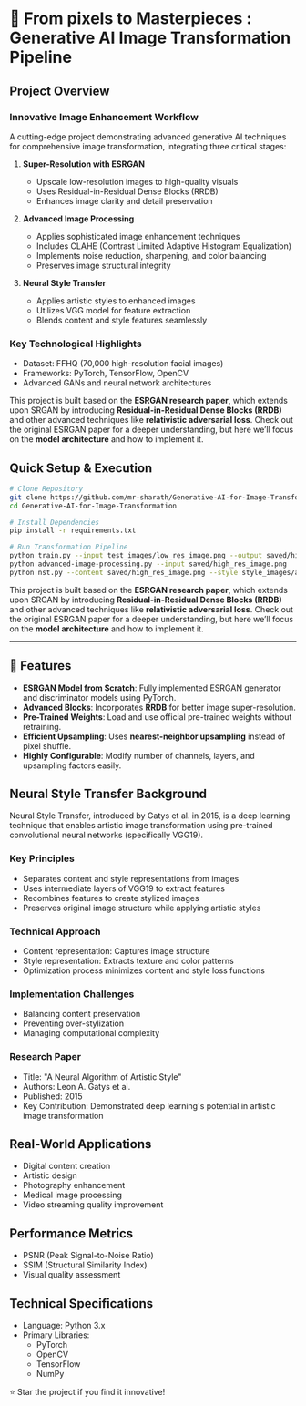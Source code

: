 # 🎨 From pixels to Masterpieces : Generative AI Image Transformation Pipeline

## Project Overview

### Innovative Image Enhancement Workflow
A cutting-edge project demonstrating advanced generative AI techniques for comprehensive image transformation, integrating three critical stages:

1. **Super-Resolution with ESRGAN**
   - Upscale low-resolution images to high-quality visuals
   - Uses Residual-in-Residual Dense Blocks (RRDB)
   - Enhances image clarity and detail preservation

2. **Advanced Image Processing**
   - Applies sophisticated image enhancement techniques
   - Includes CLAHE (Contrast Limited Adaptive Histogram Equalization)
   - Implements noise reduction, sharpening, and color balancing
   - Preserves image structural integrity

3. **Neural Style Transfer**
   - Applies artistic styles to enhanced images
   - Utilizes VGG model for feature extraction
   - Blends content and style features seamlessly

### Key Technological Highlights
- Dataset: FFHQ (70,000 high-resolution facial images)
- Frameworks: PyTorch, TensorFlow, OpenCV
- Advanced GANs and neural network architectures

This project is built based on the **ESRGAN research paper**, which extends upon SRGAN by introducing **Residual-in-Residual Dense Blocks (RRDB)** and other advanced techniques like **relativistic adversarial loss**. Check out the original ESRGAN paper for a deeper understanding, but here we’ll focus on the **model architecture** and how to implement it.



## Quick Setup & Execution

```bash
# Clone Repository
git clone https://github.com/mr-sharath/Generative-AI-for-Image-Transformation.git
cd Generative-AI-for-Image-Transformation

# Install Dependencies
pip install -r requirements.txt

# Run Transformation Pipeline
python train.py --input test_images/low_res_image.png --output saved/high_res_image.png
python advanced-image-processing.py --input saved/high_res_image.png
python nst.py --content saved/high_res_image.png --style style_images/artistic_style.jpg
```

This project is built based on the **ESRGAN research paper**, which extends upon SRGAN by introducing **Residual-in-Residual Dense Blocks (RRDB)** and other advanced techniques like **relativistic adversarial loss**. Check out the original ESRGAN paper for a deeper understanding, but here we’ll focus on the **model architecture** and how to implement it.

---

## 🚀 Features

- **ESRGAN Model from Scratch**: Fully implemented ESRGAN generator and discriminator models using PyTorch.
- **Advanced Blocks**: Incorporates **RRDB** for better image super-resolution.
- **Pre-Trained Weights**: Load and use official pre-trained weights without retraining.
- **Efficient Upsampling**: Uses **nearest-neighbor upsampling** instead of pixel shuffle.
- **Highly Configurable**: Modify number of channels, layers, and upsampling factors easily.

## Neural Style Transfer Background

Neural Style Transfer, introduced by Gatys et al. in 2015, is a deep learning technique that enables artistic image transformation using pre-trained convolutional neural networks (specifically VGG19).

### Key Principles
- Separates content and style representations from images
- Uses intermediate layers of VGG19 to extract features
- Recombines features to create stylized images
- Preserves original image structure while applying artistic styles

### Technical Approach
- Content representation: Captures image structure
- Style representation: Extracts texture and color patterns
- Optimization process minimizes content and style loss functions

### Implementation Challenges
- Balancing content preservation
- Preventing over-stylization
- Managing computational complexity

### Research Paper
- Title: "A Neural Algorithm of Artistic Style"
- Authors: Leon A. Gatys et al.
- Published: 2015
- Key Contribution: Demonstrated deep learning's potential in artistic image transformation


## Real-World Applications
- Digital content creation
- Artistic design
- Photography enhancement
- Medical image processing
- Video streaming quality improvement

## Performance Metrics
- PSNR (Peak Signal-to-Noise Ratio)
- SSIM (Structural Similarity Index)
- Visual quality assessment

## Technical Specifications
- Language: Python 3.x
- Primary Libraries:
  - PyTorch
  - OpenCV
  - TensorFlow
  - NumPy


⭐ Star the project if you find it innovative!
